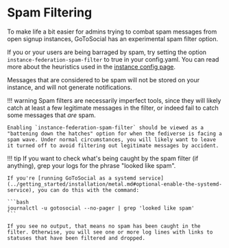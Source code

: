 # Spam Filtering

To make life a bit easier for admins trying to combat spam messages from open signup instances, GoToSocial has an experimental spam filter option.

If you or your users are being barraged by spam, try setting the option `instance-federation-spam-filter` to true in your config.yaml. You can read more about the heuristics used in the [instance config page](../configuration/instance.md).

Messages that are considered to be spam will not be stored on your instance, and will not generate notifications.

!!! warning
    Spam filters are necessarily imperfect tools, since they will likely catch at least a few legitimate messages in the filter, or indeed fail to catch some messages that *are* spam.
    
    Enabling `instance-federation-spam-filter` should be viewed as a "battening down the hatches" option for when the fediverse is facing a spam wave. Under normal circumstances, you will likely want to leave it turned off to avoid filtering out legitimate messages by accident.

!!! tip
    If you want to check what's being caught by the spam filter (if anything), grep your logs for the phrase "looked like spam".
    
    If you're [running GoToSocial as a systemd service](../getting_started/installation/metal.md#optional-enable-the-systemd-service), you can do this with the command:
    
    ```bash
    journalctl -u gotosocial --no-pager | grep 'looked like spam'
    ```
    
    If you see no output, that means no spam has been caught in the filter. Otherwise, you will see one or more log lines with links to statuses that have been filtered and dropped.
